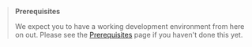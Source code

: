 > **Prerequisites**
>
> We expect you to have a working development environment from here on
> out. Please see the [Prerequisites] page if you haven't done this
> yet.

[prerequisites]: ../prerequisites.md
